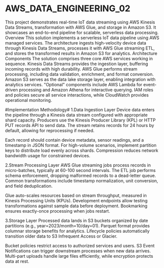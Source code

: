 # AWS_DATA_ENGINEERING_02
This project demonstrates real-time IoT data streaming using AWS Kinesis Data Streams, transformation with AWS Glue, and storage in Amazon S3. It showcases an end-to-end pipeline for scalable, serverless data processing.
Overview
This solution implements a serverless IoT data pipeline using AWS managed services. The architecture ingests high-velocity device data through Kinesis Data Streams, processes it with AWS Glue streaming ETL, and stores the transformed results in Amazon S3 for analytics.
Architecture Components
The solution comprises three core AWS services working in sequence. Kinesis Data Streams provides the ingestion layer, buffering incoming records with high durability. AWS Glue performs stream processing, including data validation, enrichment, and format conversion. Amazon S3 serves as the data lake storage layer, enabling integration with analytics services.
"Optional" components include AWS Lambda for event-driven processing and Amazon Athena for interactive querying. IAM roles and policies secure all service interactions, while CloudWatch provides operational monitoring.

#Implementation Methodology#
1.Data Ingestion Layer
Device data enters the pipeline through a Kinesis data stream configured with appropriate shard capacity. Producers use the Kinesis Producer Library (KPL) or HTTP PUT records API to send data. The stream retains records for 24 hours by default, allowing for reprocessing if needed.

Each record should contain device metadata, sensor readings, and a timestamp in JSON format. For high-volume scenarios, implement partition keys to distribute load evenly across shards. Compression reduces network bandwidth usage for constrained devices.

2.Stream Processing Layer
AWS Glue streaming jobs process records in micro-batches, typically at 60-100 second intervals. The ETL job performs schema enforcement, dropping malformed records to a dead-letter queue. Common transformations include timestamp normalization, unit conversion, and field deduplication.

Glue auto-scales resources based on stream throughput, measured in Kinesis Processing Units (KPUs). Development endpoints allow testing transformations against sample data before deployment. Bookmarking ensures exactly-once processing when jobs restart.

3.Storage Layer
Processed data lands in S3 buckets organized by date partitions (e.g., year=2023/month=10/day=01). Parquet format provides columnar storage benefits for analytics. Lifecycle policies automatically transition older data to S3 Infrequent Access or Glacier.

Bucket policies restrict access to authorized services and users. S3 Event Notifications can trigger downstream processes when new data arrives. Multi-part uploads handle large files efficiently, while encryption protects data at rest.
